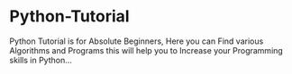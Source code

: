 # Python-Tutorial
Python Tutorial is for Absolute Beginners, Here you can Find various Algorithms and Programs this will help you to Increase your Programming skills in Python...
